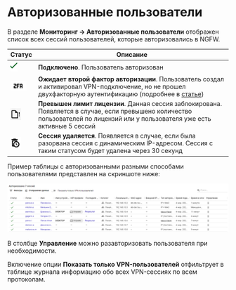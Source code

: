 # Авторизованные пользователи 

В разделе **Мониторинг -> Авторизованные пользователи** отображен список всех сессий пользователей, которые авторизовались в NGFW.

| Статус                                          | Описание                                                                                                                                                                         |
| ----------------------------------------------- | -------------------------------------------------------------------------------------------------------------------------------------------------------------------------------- |
| ![](/.gitbook/assets/icon-autho-user.png)  | **Подключено**. Пользователь авторизован                                                                                                                                         |
| ![](/.gitbook/assets/icon-autho-user1.png) | **Ожидает второй фактор авторизации**. Пользователь создал и активировал VPN-подключение, но не прошел двухфакторную аутентификацию (подробнее в [статье](/settings/users/authorization/vpn-connection/two-factor-authentication.md))     |
| ![](/.gitbook/assets/icon-autho-user2.png) | **Превышен лимит лицензии**. Данная сессия заблокирована. Появляется в случае, если превышено количество пользователей по лицензий или у пользователя уже есть активные 5 сессий |
| ![](/.gitbook/assets/icon-autho-user3.png) | **Сессия удаляется**. Появляется в случае, если была разорвана сессия с динамическим IP-адресом. Сессия с таким статусом будет удалена через 30 секунд                           |

Пример таблицы с авторизованными разными способами пользователями представлен на скриншоте ниже:

![](/.gitbook/assets/autho-user.png)

В столбце **Управление** можно разавторизовать пользователя при необходимости.

Включение опции **Показать только VPN-пользователей** отфильтрует в таблице журнала информацию обо всех VPN-сессиях по всем протоколам.
